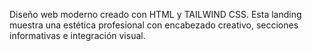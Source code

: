  
Diseño web moderno creado con HTML y TAILWIND CSS. Esta landing muestra una estética profesional con encabezado creativo, secciones informativas e integración visual.